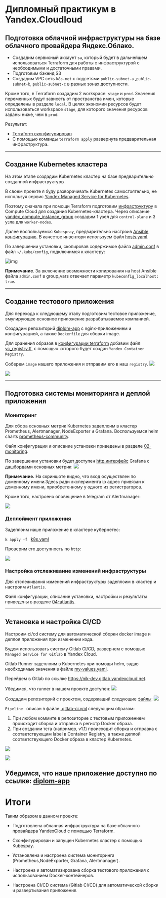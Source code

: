 # Дипломный практикум в Yandex.Cloudloud

## Подготовка облачной инфраструктуры на базе облачного провайдера Яндекс.Облако.

- Создадим сервисный аккаунт `sa`, который будет в дальнейшем использоваться Terraform для работы с инфраструктурой с необходимыми и достаточными правами.
- Подготовим бэкенд S3
- Создадим VPC сеть `k8s-net` с подсетями `public-subnet-a` ,`public-subnet-b`, `public-subnet-c` в разных зонах доступности.

Кроме того, в Terraform создадим 2 workspace: `stage` и `prod`. Значения переменных будут зависеть от пространства имен, которые определены в разделе `local`. В целях экономии ресурсов будет использоваться workspace `stage`, для которого значения ресурсов заданы ниже, чем в `prod`.

Результат:
-  [Terraform сконфигурирован](https://github.com/nikolay480/diplom-IaaC/tree/main/01-preparation-yc)
-  С помощью команды `terraform apply` развернута предварительная инфраструктура.
___

## Создание Kubernetes кластера

На этом этапе создадим Kubernetes кластер на базе предварительно созданной инфраструктуры.

В своем проекте я буду разворачивать Kubernetes самостоятельно, не используя сервис [Yandex Managed Service for Kubernetes](https://cloud.yandex.ru/services/managed-kubernetes). 

Поэтому сначала при помощи Terraform подготовим [инфраструктуру](https://github.com/nikolay480/diplom-IaaC/tree/main) в Compute Cloud для создания Kubernetes-кластера. Через описание  [yandex_compute_instance_group](https://github.com/nikolay480/diplom-IaaC/blob/main/instance_group.tf) создадим 1 узел для `control-plane` и 3 узла для `worker-nodes`.


Далее воспользуемся `Kubespray`, предварительно настроив [Ansible конфигурацию](01-kubespray/inventory/k8s-cluster). В качестве инвентори используем файл [hosts.yaml](./01-kubespray/inventory/k8s-cluster/hosts.yaml).

По завершении установки, скопировав содержимое файла [admin.conf](./01-kubespray/inventory/k8s-cluster/artifacts/admin.conf) в файл  `~/.kube/config`, подключимся к кластеру:

![img](./images/kubespray-total.png)

**Примечание**. За включение возможности копирования на host Ansible файла `admin.conf` в group_vars отвечает параметр `kubeconfig_localhost: true`.
___
## Создание тестового приложения

Для перехода к следующему этапу подготовим тестовое приложение, эмулирующее основное приложение разрабатываемое компанией.

Создадим репозиторий [diplom-app](https://github.com/nikolay480/diplom-app) c nginx-приложением и конфигурацией, а также `Dockerfile` для сборки image.

Для хранения образов в [конфигурации terraform](https://github.com/nikolay480/diplom-IaaC/tree/main) добавим файл [yc_registry.tf](https://github.com/nikolay480/diplom-IaaC/blob/main/yc_registry.tf), с помощью которого будет создан `Yandex Container Registry`.

Соберем `image` нашего приложения и отправим его в наш `registry`.
![](./images/docker-build-push.png)

![](./images/yc-registry.png)
___
## Подготовка cистемы мониторинга и деплой приложения

### Мониторинг

Для сбора основных метрик  Kubernetes  задеплоим в кластер Prometheus, Alertmanager, NodeExporter и  Grafana. Воспользуемся helm charts [prometheus-community](https://prometheus-community.github.io/helm-chart).

Файл конфигурации и описание установки приведены в разделе [02-monitoring](./02-monitoring/).

По завершении установки будет доступен [http интерфейс](http://158.160.12.204:30030) Grafana c дашбордами основных метрик:
![](images/grafana.png)

**Примечание.** На скриншоте видно, что вход осуществлен по доменному имени.Здесь ради эксперимента ip адрес привязан к доменному имени, приобретенному  у одного из регистраторов.

Кроме того, настроено оповещение в telegram от Alertmanager:

![](./images/alertmanager.png)

### Деплоймент приложения

Задеплоим наше приложение в кластере кубернетес: 

`k apply -f ` [k8s.yaml](./03-deployment/k8s.yaml)

Проверим его доступность по `http`:

![](./images/deploy.png)

### Настройка отслеживание изменений инфраструктуры

Для отслеживания изменений инфраструктуры задеплоим в кластер и настроим  `Atlantis`.

Файл конфигурации, описание установки, настройки и результаты приведены в разделе [04-atlantis](./04-atlantis/).
___

## Установка и настройка CI/CD

 Настроим ci/cd систему для автоматической сборки docker image и деплоя приложения при изменении кода.

 Будем использовать систему Gitlab CI/CD, развернем с помошью `Managed Service for Gitlab` в Yandex Cloud.

 Gitlab Runner задеплоим в Kubernetes при помощи helm, задав необходимые значения в файле [my-values.yaml](./05-cicd/my-values.yaml).

 Перейдем в Gitlab по ссылке https://nik-dev.gitlab.yandexcloud.net.

 Убедимся, что runner в нашем проекте доступен:
 ![](images/runner.png)

 Создадим репозиторий с проектом, содержащий следующие [файлы](./05-cicd/repo_gitlab/):
 ![](./images/repo.png)

 `Pipeline ` описан в файле [.gitlab-ci.yml](./05-cicd/repo_gitlab/.gitlab-ci.yml) следующим образом:
 
 1. При любом коммите в репозиторие с тестовым приложением происходит сборка и отправка в регистр Docker образа.
 2. При создании тега (например, v1.1) происходит сборка и отправка с соответствующим label в Container Registry, а также деплой соответствующего Docker образа в кластер Kubernetes.

![](./images/pipeline.png)

![](images/pipeline2.png)

**Убедимся, что наше приложение доступно по ссылке: [diplom-app](http://158.160.113.234:30080/)**
---
# Итоги
 Таким образом в данном проекте:
 - Подготовлена облачная инфраструктура на базе облачного провайдера YandexCloud c помощью Terraform.
  
- Cконфигурирован и запущен Kubernetes кластер c помощью Kubespay.

- Установлена и настроена система мониторинга (Prometheus,NodeExporter, Grafana, Alertmanager).
  
- Настроена и автоматизирована сборка тестового приложения с использованием Docker-контейнеров.
  
- Настроена СI/CD система (Gitlab CI/CD) для автоматической сборки и развертывания приложения.
